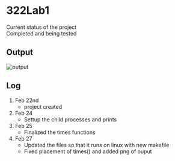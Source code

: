 # 322Lab1
Current status of the project\
Completed and being tested
## Output
![output](https://cdn.discordapp.com/attachments/636118401080885259/682776614559285260/Lab1_test.PNG)
## Log
1. Feb 22nd
   - project created
2. Feb 24 
   - Settup the child processes and prints
3. Feb 25 
   - Finalized the times functions
4. Feb 27
   - Updated the files so that it runs on linux with new makefile
   - Fixed placement of times() and added png of ouput
